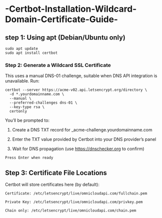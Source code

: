 # -Certbot-Installation-Wildcard-Domain-Certificate-Guide-

## step 1:  Using apt (Debian/Ubuntu only)
```
sudo apt update
sudo apt install certbot
```
### Step 2: Generate a Wildcard SSL Certificate

This uses a manual DNS-01 challenge, suitable when DNS API integration is unavailable.
Run:
```
certbot --server https://acme-v02.api.letsencrypt.org/directory \
  -d *.yourdomainname.com \
  --manual \
  --preferred-challenges dns-01 \
  --key-type rsa \
  certonly
```
You’ll be prompted to:

  1.  Create a DNS TXT record for _acme-challenge.yourdomainname.com

  2.  Enter the TXT value provided by Certbot into your DNS provider’s panel

  3.  Wait for DNS propagation (use https://dnschecker.org to confirm)

    Press Enter when ready

   ##  Step 3: Certificate File Locations

Certbot will store certificates here (by default):

    Certificate: /etc/letsencrypt/live/omnicloudapi.com/fullchain.pem

    Private Key: /etc/letsencrypt/live/omnicloudapi.com/privkey.pem

    Chain only: /etc/letsencrypt/live/omnicloudapi.com/chain.pem


